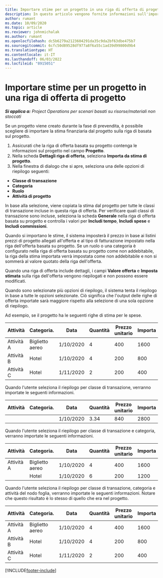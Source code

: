 ```yaml
---
title: Importare stime per un progetto in una riga di offerta di progetto
description: In questo articolo vengono fornite informazioni sull'importazione di stime da un progetto in una riga di offerta di progetto.
author: rumant
ms.date: 10/09/2020
ms.topic: article
ms.reviewer: johnmichalak
ms.author: rumant
ms.openlocfilehash: dc5b6279a2123604291da35c9da2bf63dbe475b7
ms.sourcegitcommit: 6cfc50d89528df977a8f6a55c1ad39d99800d9b4
ms.translationtype: HT
ms.contentlocale: it-IT
ms.lasthandoff: 06/03/2022
ms.locfileid: "8915051"
---
```

# <a name="import-estimates-for-a-project-to-a-project-quote-line"></a>Importare stime per un progetto in una riga di offerta di progetto

_**Si applica a:** Project Operations per scenari basati su risorse/materiali non stoccati_


Se un progetto viene creato durante la fase di prevendita, è possibile scegliere di importare la stima finanziaria dal progetto sulla riga di basata sul progetto.

1. Assicurati che la riga di offerta basata su progetto contenga le informazioni sul progetto nel campo **Progetto**.
2. Nella scheda **Dettagli riga di offerta**, seleziona **Importa da stima di progetto**.
3. Nella finestra di dialogo che si apre, seleziona una delle opzioni di riepilogo seguenti:

  - **Classe di transazione**
  - **Categoria**
  - **Ruolo** 
  - **Attività di progetto**

In base alla selezione, viene copiata la stima dal progetto per tutte le classi di transazione incluse in questa riga di offerta. Per verificare quali classi di transazione sono incluse, seleziona la scheda **Generale** nella riga di offerta basata su progetto e controlla i valori per **Includi tempo**, **Includi spese** e **Includi commissioni**.

Quando si importano le stime, il sistema imposterà il prezzo in base ai listini prezzi di progetto allegati all'offerta e al tipo di fatturazione impostato nella riga dell'offerta basata su progetto. Se un ruolo o una categoria è configurato nella riga di offerta basata su progetto come non addebitabile, la riga della stima importata verrà impostata come non addebitabile e non si sommerà al valore quotato della riga dell'offerta.

Quando una riga di offerta include dettagli, i campi **Valore offerta** e **Imposta stimata** sulla riga dell'offerta vengono riepilogati e non possono essere modificati.

Quando sono selezionate più opzioni di riepilogo, il sistema tenta il riepilogo in base a tutte le opzioni selezionate. Ciò significa che l'output delle righe di offerta importate sarà maggiore rispetto alla selezione di una sola opzione di riepilogo.

Ad esempio, se il progetto ha le seguenti righe di stima per le spese.

| Attività | Categoria. | Data | Quantità | Prezzo unitario | Importa |
| --- | --- | --- | --- | --- | --- |
| Attività A | Biglietto aereo | 1/10/2020 | 4 | 400 | 1600 |
| Attività B | Hotel | 1/10/2020 | 4 | 200 | 800 |
| Attività C | Hotel | 1/11/2020 | 2 | 200 | 400 |

Quando l'utente seleziona il riepilogo per classe di transazione, verranno importate le seguenti informazioni.

| Attività | Categoria. | Data | Quantità | Prezzo unitario | Importa |
| --- | --- | --- | --- | --- | --- |
| | | 1/10/2020 | 3.34 | 840 | 2800 |

Quando l'utente seleziona il riepilogo per classe di transazione e categoria, verranno importate le seguenti informazioni.

| Attività | Categoria. | Data | Quantità | Prezzo unitario | Importa |
| --- | --- | --- | --- | --- | --- |
| Attività A | Biglietto aereo | 1/10/2020 | 4 | 400 | 1600 |
| | Hotel | 1/10/2020 | 6 | 200 | 1200 |

Quando l'utente seleziona il riepilogo per classe di transazione, categoria e attività del nodo foglia, verranno importate le seguenti informazioni. Notare che questo risultato è lo stesso di quello che era nel progetto.

| Attività | Categoria. | Data | Quantità | Prezzo unitario | Importa |
| --- | --- | --- | --- | --- | --- |
| Attività A | Biglietto aereo | 1/10/2020 | 4 | 400 | 1600 |
| Attività B | Hotel | 1/10/2020 | 4 | 200 | 800 |
| Attività C | Hotel | 1/11/2020 | 2 | 200 | 400 |


[!INCLUDE[footer-include](../includes/footer-banner.md)]

